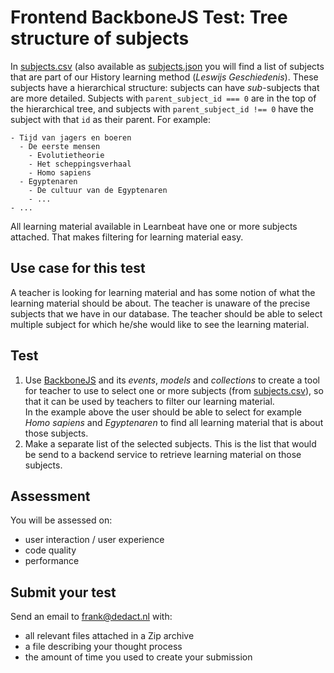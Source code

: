 # Frontend BackboneJS Test: Tree structure of subjects

In [subjects.csv](subjects.csv) (also available as [subjects.json](subjects.json) you will find a list of subjects that are part of our History learning method (_Leswijs Geschiedenis_). 
These subjects have a hierarchical structure: subjects can have _sub_-subjects that are more detailed. 
Subjects with `parent_subject_id === 0` are in the top of the hierarchical tree, and subjects with `parent_subject_id !== 0` have the subject with that `id` as their parent.
For example:

```
- Tijd van jagers en boeren
  - De eerste mensen
    - Evolutietheorie
    - Het scheppingsverhaal
    - Homo sapiens
  - Egyptenaren
    - De cultuur van de Egyptenaren
    - ...
- ...
```

All learning material available in Learnbeat have one or more subjects attached. 
That makes filtering for learning material easy. 

## Use case for this test

A teacher is looking for learning material and has some notion of what the learning material should be about.
The teacher is unaware of the precise subjects that we have in our database. 
The teacher should be able to select multiple subject for which he/she would like to see the learning material. 

## Test

1. Use [BackboneJS](http://backbonejs.org/) and its _events_, _models_ and _collections_ to create a tool for teacher to use to select one or more subjects (from [subjects.csv](subjects.csv)), 
so that it can be used by teachers to filter our learning material.  
In the example above the user should be able to select for example *Homo sapiens* and *Egyptenaren* to find all learning material that is about those subjects.
2. Make a separate list of the selected subjects. This is the list that would be send to a backend service to retrieve learning material on those subjects.

## Assessment

You will be assessed on:

* user interaction / user experience
* code quality 
* performance

## Submit your test

Send an email to frank@dedact.nl with:
- all relevant files attached in a Zip archive
- a file describing your thought process
- the amount of time you used to create your submission


